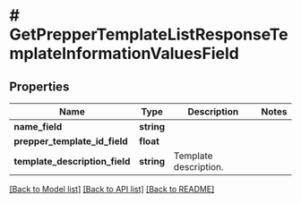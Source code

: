 # # GetPrepperTemplateListResponseTemplateInformationValuesField

## Properties

Name | Type | Description | Notes
------------ | ------------- | ------------- | -------------
**name_field** | **string** |  |
**prepper_template_id_field** | **float** |  |
**template_description_field** | **string** | Template description. |

[[Back to Model list]](../../README.md#models) [[Back to API list]](../../README.md#endpoints) [[Back to README]](../../README.md)
